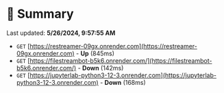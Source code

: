 # 📖 Summary
Last updated: **5/26/2024, 9:57:55 AM**

- `GET` [https://restreamer-09gx.onrender.com](https://restreamer-09gx.onrender.com) - **Up** (845ms)
- `GET` [https://filestreambot-b5k6.onrender.com/](https://filestreambot-b5k6.onrender.com/) - **Down** (142ms)
- `GET` [https://jupyterlab-python3-12-3.onrender.com](https://jupyterlab-python3-12-3.onrender.com) - **Down** (168ms)
